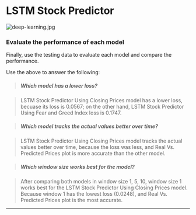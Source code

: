 # LSTM Stock Predictor

![deep-learning.jpg](Images/deep-learning.jpg)


### Evaluate the performance of each model

Finally, use the testing data to evaluate each model and compare the performance.

Use the above to answer the following:

> ##### Which model has a lower loss?

> LSTM Stock Predictor Using Closing Prices model has a lower loss, becuase its loss is 0.0567; on the other hand, LSTM Stock Predictor Using Fear and Greed Index loss is 0.1747.



> ##### Which model tracks the actual values better over time?

> LSTM Stock Predictor Using Closing Prices model tracks the actual values better over time, because the loss was less, and Real Vs. Predicted Prices plot is more accurate than the other model.



> ##### Which window size works best for the model?

>  After comparing both models in window size 1, 5, 10, window size 1 works best for the LSTM Stock Predictor Using Closing Prices model. Because window 1 has the lowest loss (0.0248), and Real Vs. Predicted Prices plot is the most accurate.
- - -
